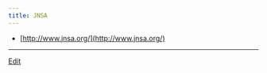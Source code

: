 ```yaml
---
title: JNSA
---
```

* [http://www.jnsa.org/](http://www.jnsa.org/)


----
[Edit](https://github.com/vitroid/vitroid.github.io/edit/master/MD/JNSA.md)
